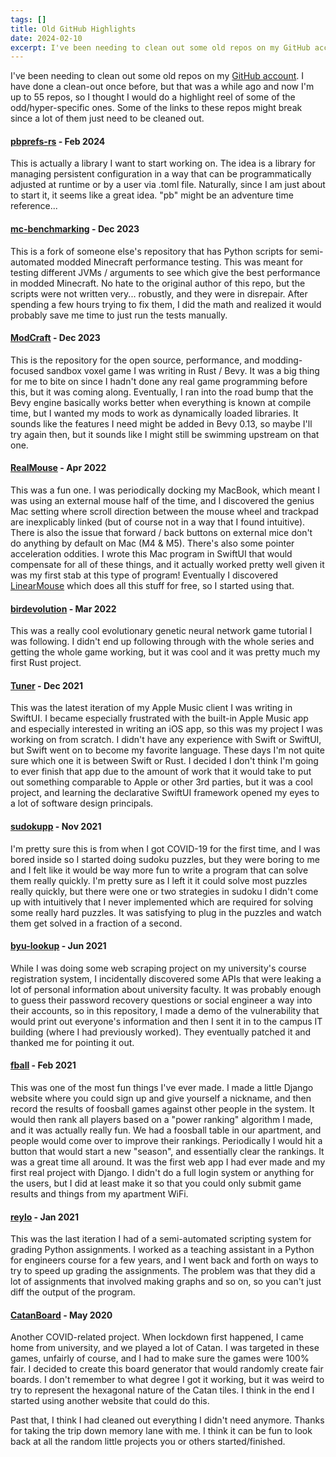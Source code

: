 ```yaml
---
tags: []
title: Old GitHub Highlights
date: 2024-02-10
excerpt: I've been needing to clean out some old repos on my GitHub account. I have done a clean-out once before, but that was a while ago and now I'm up to 55 repos, so I thought I would do a highlight reel of some of the odd/hyper-specific ones.
---
```


I've been needing to clean out some old repos on my [GitHub account](https://github.com/rcxwhiz/). I have done a clean-out once before, but that was a while ago and now I'm up to 55 repos, so I thought I would do a highlight reel of some of the odd/hyper-specific ones. Some of the links to these repos might break since a lot of them just need to be cleaned out.

#### [pbprefs-rs](https://github.com/rcxwhiz/pbprefs-rs) - Feb 2024

This is actually a library I want to start working on. The idea is a library for managing persistent configuration in a way that can be programmatically adjusted at runtime or by a user via .toml file. Naturally, since I am just about to start it, it seems like a great idea. "pb" might be an adventure time reference...

#### [mc-benchmarking](https://github.com/rcxwhiz/mc-benchmarking) - Dec 2023

This is a fork of someone else's repository that has Python scripts for semi-automated modded Minecraft performance testing. This was meant for testing different JVMs / arguments to see which give the best performance in modded Minecraft. No hate to the original author of this repo, but the scripts were not written very... robustly, and they were in disrepair. After spending a few hours trying to fix them, I did the math and realized it would probably save me time to just run the tests manually.

#### [ModCraft](https://github.com/rcxwhiz/ModCraft) - Dec 2023

This is the repository for the open source, performance, and modding-focused sandbox voxel game I was writing in Rust / Bevy. It was a big thing for me to bite on since I hadn't done any real game programming before this, but it was coming along. Eventually, I ran into the road bump that the Bevy engine basically works better when everything is known at compile time, but I wanted my mods to work as dynamically loaded libraries. It sounds like the features I need might be added in Bevy 0.13, so maybe I'll try again then, but it sounds like I might still be swimming upstream on that one.

#### [RealMouse](https://github.com/rcxwhiz/RealMouse) - Apr 2022

This was a fun one. I was periodically docking my MacBook, which meant I was using an external mouse half of the time, and I discovered the genius Mac setting where scroll direction between the mouse wheel and trackpad are inexplicably linked (but of course not in a way that I found intuitive). There is also the issue that forward / back buttons on external mice don't do anything by default on Mac (M4 & M5). There's also some pointer acceleration oddities. I wrote this Mac program in SwiftUI that would compensate for all of these things, and it actually worked pretty well given it was my first stab at this type of program! Eventually I discovered [LinearMouse](https://linearmouse.app) which does all this stuff for free, so I started using that.

#### [birdevolution](https://github.com/rcxwhiz/birdevolution) - Mar 2022

This was a really cool evolutionary genetic neural network game tutorial I was following. I didn't end up following through with the whole series and getting the whole game working, but it was cool and it was pretty much my first Rust project.

#### [Tuner](https://github.com/rcxwhiz/Tuner) - Dec 2021

This was the latest iteration of my Apple Music client I was writing in SwiftUI. I became especially frustrated with the built-in Apple Music app and especially interested in writing an iOS app, so this was my project I was working on from scratch. I didn't have any experience with Swift or SwiftUI, but Swift went on to become my favorite language. These days I'm not quite sure which one it is between Swift or Rust. I decided I don't think I'm going to ever finish that app due to the amount of work that it would take to put out something comparable to Apple or other 3rd parties, but it was a cool project, and learning the declarative SwiftUI framework opened my eyes to a lot of software design principals.

#### [sudokupp](https://github.com/rcxwhiz/sudokupp) - Nov 2021

I'm pretty sure this is from when I got COVID-19 for the first time, and I was bored inside so I started doing sudoku puzzles, but they were boring to me and I felt like it would be way more fun to write a program that can solve them really quickly. I'm pretty sure as I left it it could solve most puzzles really quickly, but there were one or two strategies in sudoku I didn't come up with intuitively that I never implemented which are required for solving some really hard puzzles. It was satisfying to plug in the puzzles and watch them get solved in a fraction of a second.

#### [byu-lookup](https://github.com/rcxwhiz/byu-lookup) - Jun 2021

While I was doing some web scraping project on my university's course registration system, I incidentally discovered some APIs that were leaking a lot of personal information about university faculty. It was probably enough to guess their password recovery questions or social engineer a way into their accounts, so in this repository, I made a demo of the vulnerability that would print out everyone's information and then I sent it in to the campus IT building (where I had previously worked). They eventually patched it and thanked me for pointing it out.

#### [fball](https://github.com/rcxwhiz/fball) - Feb 2021

This was one of the most fun things I've ever made. I made a little Django website where you could sign up and give yourself a nickname, and then record the results of foosball games against other people in the system. It would then rank all players based on a "power ranking" algorithm I made, and it was actually really fun. We had a foosball table in our apartment, and people would come over to improve their rankings. Periodically I would hit a button that would start a new "season", and essentially clear the rankings. It was a great time all around. It was the first web app I had ever made and my first real project with Django. I didn't do a full login system or anything for the users, but I did at least make it so that you could only submit game results and things from my apartment WiFi.

#### [reylo](https://github.com/rcxwhiz/reylo) - Jan 2021

This was the last iteration I had of a semi-automated scripting system for grading Python assignments. I worked as a teaching assistant in a Python for engineers course for a few years, and I went back and forth on ways to try to speed up grading the assignments. The problem was that they did a lot of assignments that involved making graphs and so on, so you can't just diff the output of the program.

#### [CatanBoard](https://github.com/rcxwhiz/CatanBoard) - May 2020

Another COVID-related project. When lockdown first happened, I came home from university, and we played a lot of Catan. I was targeted in these games, unfairly of course, and I had to make sure the games were 100% fair. I decided to create this board generator that would randomly create fair boards. I don't remember to what degree I got it working, but it was weird to try to represent the hexagonal nature of the Catan tiles. I think in the end I started using another website that could do this.

Past that, I think I had cleaned out everything I didn't need anymore. Thanks for taking the trip down memory lane with me. I think it can be fun to look back at all the random little projects you or others started/finished.
